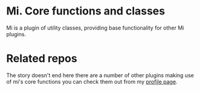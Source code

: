 Mi. Core functions and classes
=========================

Mi is a plugin of utility classes, providing base functionality for other Mi plugins.

# Related repos

The story doesn't end here there are a number of other plugins making use of mi's core functions you can check them out from my [profile page](http://github.com/AD7six).
